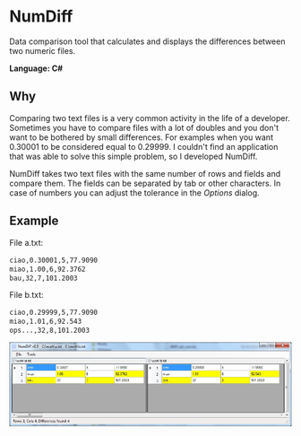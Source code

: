 # NumDiff
Data comparison tool that calculates and displays the differences between two numeric files.

**Language: C#**

## Why
Comparing two text files is a very common activity in the life of a developer. Sometimes you have to compare files with a lot of doubles and you don't want to be bothered by small differences. For examples when you want 0.30001 to be considered equal to 0.29999. I couldn't find an application that was able to solve this simple problem, so I developed NumDiff.

NumDiff takes two text files with the same number of rows and fields and compare them. The fields can be separated by tab or other characters. In case of numbers you can adjust the tolerance in the _Options_ dialog.

## Example

File a.txt:
```
ciao,0.30001,5,77.9090
miao,1.00,6,92.3762
bau,32,7,101.2003
```

File b.txt:
```
ciao,0.29999,5,77.9090
miao,1.01,6,92.543
ops...,32,8,101.2003
```

![Example](/images/example.jpg)

